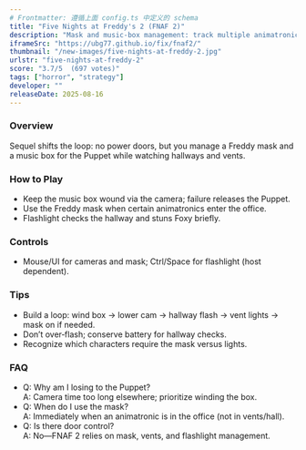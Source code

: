 ```yaml
---
# Frontmatter: 遵循上面 config.ts 中定义的 schema
title: "Five Nights at Freddy's 2 (FNAF 2)"
description: "Mask and music‑box management: track multiple animatronics, wind the Puppet’s box, use the flashlight, and don the Freddy mask at the right moment to survive." 
iframeSrc: "https://ubg77.github.io/fix/fnaf2/"
thumbnail: "/new-images/five-nights-at-freddy-2.jpg"
urlstr: "five-nights-at-freddy-2"
score: "3.7/5  (697 votes)"
tags: ["horror", "strategy"]
developer: ""
releaseDate: 2025-08-16
---
```




### Overview
Sequel shifts the loop: no power doors, but you manage a Freddy mask and a music box for the Puppet while watching hallways and vents.

### How to Play
- Keep the music box wound via the camera; failure releases the Puppet.
- Use the Freddy mask when certain animatronics enter the office.
- Flashlight checks the hallway and stuns Foxy briefly.

### Controls
- Mouse/UI for cameras and mask; Ctrl/Space for flashlight (host dependent).

### Tips
- Build a loop: wind box → lower cam → hallway flash → vent lights → mask on if needed.
- Don’t over‑flash; conserve battery for hallway checks.
- Recognize which characters require the mask versus lights.

### FAQ
- Q: Why am I losing to the Puppet?  
  A: Camera time too long elsewhere; prioritize winding the box.
- Q: When do I use the mask?  
  A: Immediately when an animatronic is in the office (not in vents/hall).
- Q: Is there door control?  
  A: No—FNAF 2 relies on mask, vents, and flashlight management.

